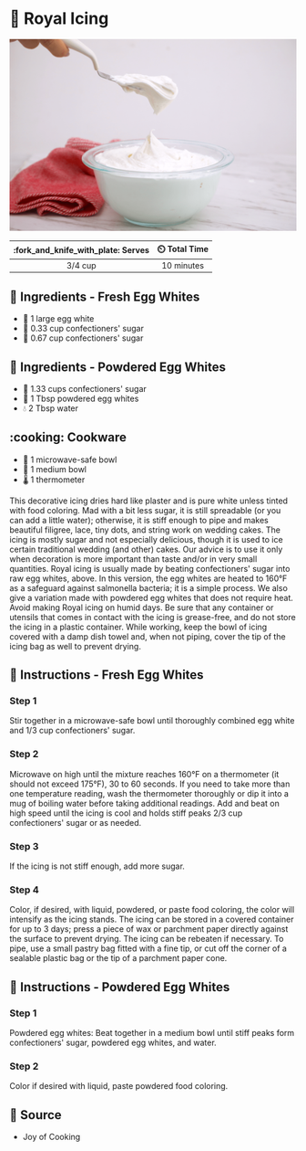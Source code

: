 # :crown: Royal Icing

![Royal Icing](../assets/images/royal-icing.png)

| :fork_and_knife_with_plate: Serves | :timer_clock: Total Time |
|:----------------------------------:|:-----------------------: |
| 3/4 cup | 10 minutes |

## :egg: Ingredients - Fresh Egg Whites

- :egg: 1 large egg white
- :candy: 0.33 cup confectioners' sugar
- :candy: 0.67 cup confectioners' sugar

## :rice: Ingredients - Powdered Egg Whites

- :candy: 1.33 cups confectioners' sugar
- :egg: 1 Tbsp powdered egg whites
- :droplet: 2 Tbsp water

## :cooking: Cookware

- :bowl_with_spoon: 1 microwave-safe bowl
- :bowl_with_spoon: 1 medium bowl
- :thermometer: 1 thermometer

This decorative icing dries hard like plaster and is pure white unless tinted with food coloring. Mad with a bit less
sugar, it is still spreadable (or you can add a little water); otherwise, it is stiff enough to pipe and makes beautiful
filigree, lace, tiny dots, and string work on wedding cakes. The icing is mostly sugar and not especially delicious,
though it is used to ice certain traditional wedding (and other) cakes. Our advice is to use it only when decoration is
more important than taste and/or in very small quantities. Royal icing is usually made by beating confectioners' sugar
into raw egg whites, above. In this version, the egg whites are heated to 160°F as a safeguard against salmonella
bacteria; it is a simple process. We also give a variation made with powdered egg whites that does not require heat.
Avoid making Royal icing on humid days. Be sure that any container or utensils that comes in contact with the icing is
grease-free, and do not store the icing in a plastic container. While working, keep the bowl of icing covered with a
damp dish towel and, when not piping, cover the tip of the icing bag as well to prevent drying.

## :egg: Instructions - Fresh Egg Whites

### Step 1

Stir together in a microwave-safe bowl until thoroughly combined egg white and 1/3 cup confectioners' sugar.

### Step 2

Microwave on high until the mixture reaches 160°F on a thermometer (it should not exceed 175°F), 30 to 60 seconds. If
you need to take more than one temperature reading, wash the thermometer thoroughly or dip it into a mug of boiling
water before taking additional readings. Add and beat on high speed until the icing is cool and holds stiff peaks
2/3 cup confectioners' sugar or as needed.

### Step 3

If the icing is not stiff enough, add more sugar.

### Step 4

Color, if desired, with liquid, powdered, or paste food coloring, the color will intensify as the icing stands. The
icing can be stored in a covered container for up to 3 days; press a piece of wax or parchment paper directly against
the surface to prevent drying. The icing can be rebeaten if necessary. To pipe, use a small pastry bag fitted with a
fine tip, or cut off the corner of a sealable plastic bag or the tip of a parchment paper cone.

## :rice: Instructions - Powdered Egg Whites

### Step 1

Powdered egg whites: Beat together in a medium bowl until stiff peaks form confectioners' sugar, powdered egg whites,
and water.

### Step 2

Color if desired with liquid, paste powdered food coloring.

## :link: Source

- Joy of Cooking
